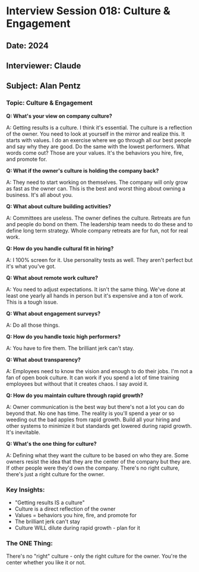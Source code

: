 # Interview Session 018: Culture & Engagement
## Date: 2024
## Interviewer: Claude
## Subject: Alan Pentz

### Topic: Culture & Engagement

**Q: What's your view on company culture?**

A: Getting results is a culture. I think it's essential. The culture is a reflection of the owner. You need to look at yourself in the mirror and realize this. It starts with values. I do an exercise where we go through all our best people and say why they are good. Do the same with the lowest performers. What words come out? Those are your values. It's the behaviors you hire, fire, and promote for.

**Q: What if the owner's culture is holding the company back?**

A: They need to start working on themselves. The company will only grow as fast as the owner can. This is the best and worst thing about owning a business. It's all about you.

**Q: What about culture building activities?**

A: Committees are useless. The owner defines the culture. Retreats are fun and people do bond on them. The leadership team needs to do these and to define long term strategy. Whole company retreats are for fun, not for real work.

**Q: How do you handle cultural fit in hiring?**

A: I 100% screen for it. Use personality tests as well. They aren't perfect but it's what you've got.

**Q: What about remote work culture?**

A: You need to adjust expectations. It isn't the same thing. We've done at least one yearly all hands in person but it's expensive and a ton of work. This is a tough issue.

**Q: What about engagement surveys?**

A: Do all those things.

**Q: How do you handle toxic high performers?**

A: You have to fire them. The brilliant jerk can't stay.

**Q: What about transparency?**

A: Employees need to know the vision and enough to do their jobs. I'm not a fan of open book culture. It can work if you spend a lot of time training employees but without that it creates chaos. I say avoid it.

**Q: How do you maintain culture through rapid growth?**

A: Owner communication is the best way but there's not a lot you can do beyond that. No one has time. The reality is you'll spend a year or so weeding out the bad apples from rapid growth. Build all your hiring and other systems to minimize it but standards get lowered during rapid growth. It's inevitable.

**Q: What's the one thing for culture?**

A: Defining what they want the culture to be based on who they are. Some owners resist the idea that they are the center of the company but they are. If other people were they'd own the company. There's no right culture, there's just a right culture for the owner.

### Key Insights:
- "Getting results IS a culture"
- Culture is a direct reflection of the owner
- Values = behaviors you hire, fire, and promote for
- The brilliant jerk can't stay
- Culture WILL dilute during rapid growth - plan for it

### The ONE Thing:
There's no "right" culture - only the right culture for the owner. You're the center whether you like it or not.